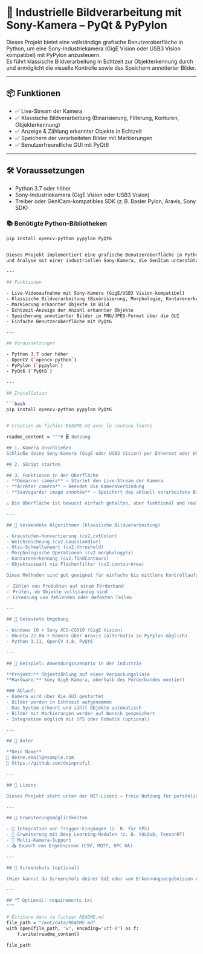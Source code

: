 # 🎯 Industrielle Bildverarbeitung mit Sony-Kamera – PyQt & PyPylon

Dieses Projekt bietet eine vollständige grafische Benutzeroberfläche in Python, um eine Sony-Industriekamera (GigE Vision oder USB3 Vision kompatibel) mit PyPylon anzusteuern.  
Es führt klassische Bildverarbeitung in Echtzeit zur Objekterkennung durch und ermöglicht die visuelle Kontrolle sowie das Speichern annotierter Bilder.

---

## 📦 Funktionen

- ✅ Live-Stream der Kamera  
- ✅ Klassische Bildverarbeitung (Binarisierung, Filterung, Konturen, Objekterkennung)  
- ✅ Anzeige & Zählung erkannter Objekte in Echtzeit  
- ✅ Speichern der verarbeiteten Bilder mit Markierungen  
- ✅ Benutzerfreundliche GUI mit PyQt6  

---

## 🛠️ Voraussetzungen

- Python 3.7 oder höher  
- Sony-Industriekamera (GigE Vision oder USB3 Vision)  
- Treiber oder GenICam-kompatibles SDK (z. B. Basler Pylon, Aravis, Sony SDK)  

### 📚 Benötigte Python-Bibliotheken

```bash
pip install opencv-python pypylon PyQt6


Dieses Projekt implementiert eine grafische Benutzeroberfläche in Python zur Live-Bildaufnahme  
und Analyse mit einer industriellen Sony-Kamera, die GenICam unterstützt, unter Verwendung der PyPylon-Bibliothek.

---

## Funktionen

- Live-Videoaufnahme mit Sony-Kamera (GigE/USB3 Vision-kompatibel)  
- Klassische Bildverarbeitung (Binärisierung, Morphologie, Konturenerkennung)  
- Markierung erkannter Objekte im Bild  
- Echtzeit-Anzeige der Anzahl erkannter Objekte  
- Speicherung annotierter Bilder im PNG/JPEG-Format über die GUI  
- Einfache Benutzeroberfläche mit PyQt6

---

## Voraussetzungen

- Python 3.7 oder höher  
- OpenCV (`opencv-python`)  
- PyPylon (`pypylon`)  
- PyQt6 (`PyQt6`)

---

## Installation

```bash
pip install opencv-python pypylon PyQt6


# Création du fichier README.md avec le contenu fourni

readme_content = """# 🖥️ Nutzung

## 1. Kamera anschließen  
Schließe deine Sony-Kamera (GigE oder USB3 Vision) per Ethernet oder USB an.

## 2. Skript starten  

## 3. Funktionen in der Oberfläche  
- **Démarrer caméra** – Startet den Live-Stream der Kamera  
- **Arrêter caméra** – Beendet die Kameraverbindung  
- **Sauvegarder image annotée** – Speichert das aktuell verarbeitete Bild mit Markierungen

⚠️ Die Oberfläche ist bewusst einfach gehalten, aber funktional und realistisch einsetzbar im industriellen Kontext.

---

## 🧠 Verwendete Algorithmen (klassische Bildverarbeitung)

- Graustufen-Konvertierung (cv2.cvtColor)  
- Weichzeichnung (cv2.GaussianBlur)  
- Otsu-Schwellenwert (cv2.threshold)  
- Morphologische Operationen (cv2.morphologyEx)  
- Konturenerkennung (cv2.findContours)  
- Objektauswahl via Flächenfilter (cv2.contourArea)  

Diese Methoden sind gut geeignet für einfache bis mittlere Kontrollaufgaben in der Produktion, z. B.:

✅ Zählen von Produkten auf einem Förderband  
✅ Prüfen, ob Objekte vollständig sind  
✅ Erkennung von fehlenden oder defekten Teilen  

---

## 🧪 Getestete Umgebung

- Windows 10 + Sony XCG-CG510 (GigE Vision)  
- Ubuntu 22.04 + Kamera über Aravis (alternativ zu PyPylon möglich)  
- Python 3.11, OpenCV 4.8, PyQt6  

---

## 📝 Beispiel: Anwendungsszenario in der Industrie

**Projekt:** Objektzählung auf einer Verpackungslinie  
**Hardware:** Sony GigE-Kamera, oberhalb des Förderbandes montiert  

### Ablauf:
- Kamera wird über die GUI gestartet  
- Bilder werden in Echtzeit aufgenommen  
- Das System erkennt und zählt Objekte automatisch  
- Bilder mit Markierungen werden auf Wunsch gespeichert  
- Integration möglich mit SPS oder Robotik (optional)  

---

## 👤 Autor

**Dein Name**  
📧 deine.email@example.com  
🔗 https://github.com/deinprofil  

---

## 📝 Lizenz

Dieses Projekt steht unter der MIT-Lizenz – freie Nutzung für persönliche oder kommerzielle Projekte unter Beibehaltung des Copyright.

---

## 🧩 Erweiterungsmöglichkeiten

- 🔌 Integration von Trigger-Eingängen (z. B. für SPS)  
- 🧠 Erweiterung mit Deep Learning-Modulen (z. B. YOLOv8, TensorRT)  
- 🎥 Multi-Kamera-Support  
- 📤 Export von Ergebnissen (CSV, MQTT, OPC UA)  

---

## 📸 Screenshots (optional)

(Hier kannst du Screenshots deiner GUI oder von Erkennungsergebnissen einfügen)

---

## 🗂️ Optional: requirements.txt
"""

# Écriture dans le fichier README.md
file_path = "/mnt/data/README.md"
with open(file_path, "w", encoding="utf-8") as f:
    f.write(readme_content)

file_path
